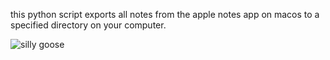 this python script exports all notes from the apple notes app on macos to a specified directory on your computer.

![silly goose](https://media3.giphy.com/media/v1.Y2lkPTc5MGI3NjExbnR1M294bmR1MWk4bGdwbHZzdXBlZmN2ODI3c21iYzR0N3o1MWM0YyZlcD12MV9pbnRlcm5hbF9naWZfYnlfaWQmY3Q9Zw/7wq5iawqr1IZy/giphy.gif)
